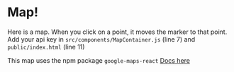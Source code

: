 # Map!

Here is a map. When you click on a point, it moves the marker to that point. Add your api key in `src/components/MapContainer.js` (line 7) and `public/index.html` (line 11)

This map uses the npm package `google-maps-react` [Docs here](https://www.npmjs.com/package/google-maps-react)